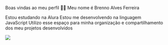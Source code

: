 Boas vindas ao meu perfil 💙💙
Meu nome é Brenno Alves Ferreira

Estou estudando na Alura
Estou me desenvolvendo na linguagem JavaScript
Utilizo esse espaço para minha organização e compartilhamento dos meu projetos desenvolvidos

![](https://i0.statig.com.br/bancodeimagens/imgalta/6d/2n/qs/6d2nqshw9lodueisju2k2bwyl.jpg)
